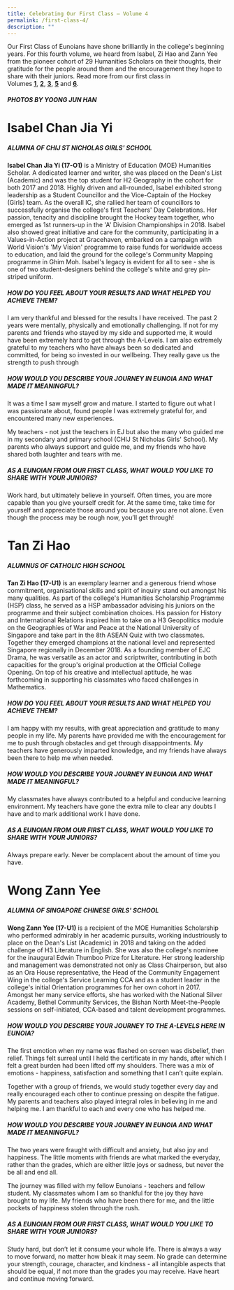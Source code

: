 ```yaml
---
title: Celebrating Our First Class – Volume 4
permalink: /first-class-4/
description: ""
---
```

Our First Class of Eunoians have shone brilliantly in the college's beginning years. For this fourth volume, we heard from Isabel, Zi Hao and Zann Yee from the pioneer cohort of 29 Humanities Scholars on their thoughts, their gratitude for the people around them and the encouragement they hope to share with their juniors. Read more from our first class in Volumes **[1](/first-class-1/)**, [**2**](/first-class-2/), [**3**](/first-class-3/), [**5**](/first-class-5/) and [**6**](/first-class-6/).

##### PHOTOS BY YOONG JUN HAN

Isabel Chan Jia Yi
==================

##### ALUMNA OF CHIJ ST NICHOLAS GIRLS' SCHOOL

**Isabel Chan Jia Yi (17-O1)** is a Ministry of Education (MOE) Humanities Scholar. A dedicated learner and writer, she was placed on the Dean's List (Academic) and was the top student for H2 Geography in the cohort for both 2017 and 2018. Highly driven and all-rounded, Isabel exhibited strong leadership as a Student Councillor and the Vice-Captain of the Hockey (Girls) team. As the overall IC, she rallied her team of councillors to successfully organise the college's first Teachers' Day Celebrations. Her passion, tenacity and discipline brought the Hockey team together, who emerged as 1st runners-up in the 'A' Division Championships in 2018. Isabel also showed great initiative and care for the community, participating in a Values-in-Action project at Gracehaven, embarked on a campaign with World Vision's 'My Vision' programme to raise funds for worldwide access to education, and laid the ground for the college's Community Mapping programme in Ghim Moh. Isabel's legacy is evident for all to see - she is one of two student-designers behind the college's white and grey pin-striped uniform.

##### HOW DO YOU FEEL ABOUT YOUR RESULTS AND WHAT HELPED YOU ACHIEVE THEM?

I am very thankful and blessed for the results I have received. The past 2 years were mentally, physically and emotionally challenging. If not for my parents and friends who stayed by my side and supported me, it would have been extremely hard to get through the A-Levels. I am also extremely grateful to my teachers who have always been so dedicated and committed, for being so invested in our wellbeing. They really gave us the strength to push through

##### HOW WOULD YOU DESCRIBE YOUR JOURNEY IN EUNOIA AND WHAT MADE IT MEANINGFUL?

It was a time I saw myself grow and mature. I started to figure out what I was passionate about, found people I was extremely grateful for, and encountered many new experiences.

My teachers - not just the teachers in EJ but also the many who guided me in my secondary and primary school (CHIJ St Nicholas Girls' School). My parents who always support and guide me, and my friends who have shared both laughter and tears with me.

##### AS A EUNOIAN FROM OUR FIRST CLASS, WHAT WOULD YOU LIKE TO SHARE WITH YOUR JUNIORS?

Work hard, but ultimately believe in yourself. Often times, you are more capable than you give yourself credit for. At the same time, take time for yourself and appreciate those around you because you are not alone. Even though the process may be rough now, you’ll get through!

Tan Zi Hao
==========

##### ALUMNUS OF CATHOLIC HIGH SCHOOL

**Tan Zi Hao (17-U1)** is an exemplary learner and a generous friend whose commitment, organisational skills and spirit of inquiry stand out amongst his many qualities. As part of the college's Humanities Scholarship Programme (HSP) class, he served as a HSP ambassador advising his juniors on the programme and their subject combination choices. His passion for History and International Relations inspired him to take on a H3 Geopolitics module on the Geographies of War and Peace at the National University of Singapore and take part in the 8th ASEAN Quiz with two classmates. Together they emerged champions at the national level and represented Singapore regionally in December 2018. As a founding member of EJC Drama, he was versatile as an actor and scriptwriter, contributing in both capacities for the group's original production at the Official College Opening. On top of his creative and intellectual aptitude, he was forthcoming in supporting his classmates who faced challenges in Mathematics. 

##### HOW DO YOU FEEL ABOUT YOUR RESULTS AND WHAT HELPED YOU ACHIEVE THEM?

I am happy with my results, with great appreciation and gratitude to many people in my life. My parents have provided me with the encouragement for me to push through obstacles and get through disappointments. My teachers have generously imparted knowledge, and my friends have always been there to help me when needed.

##### HOW WOULD YOU DESCRIBE YOUR JOURNEY IN EUNOIA AND WHAT MADE IT MEANINGFUL?

My classmates have always contributed to a helpful and conducive learning environment. My teachers have gone the extra mile to clear any doubts I have and to mark additional work I have done.

##### AS A EUNOIAN FROM OUR FIRST CLASS, WHAT WOULD YOU LIKE TO SHARE WITH YOUR JUNIORS?

Always prepare early. Never be complacent about the amount of time you have.

Wong Zann Yee
=============

##### ALUMNA OF SINGAPORE CHINESE GIRLS' SCHOOL

**Wong Zann Yee (17-U1)** is a recipient of the MOE Humanities Scholarship who performed admirably in her academic pursuits, working industriously to place on the Dean's List (Academic) in 2018 and taking on the added challenge of H3 Literature in English. She was also the college's nominee for the inaugural Edwin Thumboo Prize for Literature. Her strong leadership and management was demonstrated not only as Class Chairperson, but also as an Ora House representative, the Head of the Community Engagement Wing in the college's Service Learning CCA and as a student leader in the college's initial Orientation programmes for her own cohort in 2017. Amongst her many service efforts, she has worked with the National Silver Academy, Bethel Community Services, the Bishan North Meet-the-People sessions on self-initiated, CCA-based and talent development programmes.

##### HOW WOULD YOU DESCRIBE YOUR JOURNEY TO THE A-LEVELS HERE IN EUNOIA?

The first emotion when my name was flashed on screen was disbelief, then relief. Things felt surreal until I held the certificate in my hands, after which I felt a great burden had been lifted off my shoulders. There was a mix of emotions - happiness, satisfaction and something that I can’t quite explain.

Together with a group of friends, we would study together every day and really encouraged each other to continue pressing on despite the fatigue. My parents and teachers also played integral roles in believing in me and helping me. I am thankful to each and every one who has helped me.

##### HOW WOULD YOU DESCRIBE YOUR JOURNEY IN EUNOIA AND WHAT MADE IT MEANINGFUL?

The two years were fraught with difficult and anxiety, but also joy and happiness. The little moments with friends are what marked the everyday, rather than the grades, which are either little joys or sadness, but never the be all and end all.

The journey was filled with my fellow Eunoians - teachers and fellow student. My classmates whom I am so thankful for the joy they have brought to my life. My friends who have been there for me, and the little pockets of happiness stolen through the rush.

##### AS A EUNOIAN FROM OUR FIRST CLASS, WHAT WOULD YOU LIKE TO SHARE WITH YOUR JUNIORS?

Study hard, but don’t let it consume your whole life. There is always a way to move forward, no matter how bleak it may seem. No grade can determine your strength, courage, character, and kindness - all intangible aspects that should be equal, if not more than the grades you may receive. Have heart and continue moving forward.